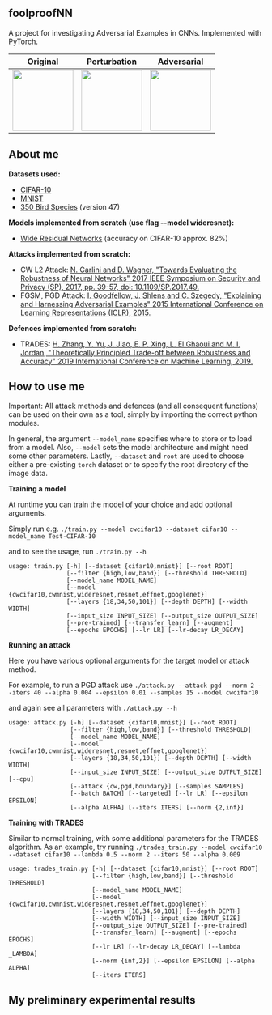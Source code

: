 ## foolproofNN
A project for  investigating Adversarial Examples in CNNs. 
Implemented with PyTorch.


|Original|Perturbation|Adversarial|
|----------|------|---------|
|<img src='https://user-images.githubusercontent.com/44481663/159064311-2443b1f8-7d69-48fe-af42-de909367f071.svg' width=120>  | <img src='https://user-images.githubusercontent.com/44481663/159064323-0d8770bc-ad96-4b4b-9416-3ce451a7442c.svg' width=120> |<img src='https://user-images.githubusercontent.com/44481663/159064331-8bf7e2a7-5637-4dca-b1d9-3bc64fef1e07.svg' width=120> |

<!-- |Albatross||Tit mouse| -->

## About me

**Datasets used:**
- [CIFAR-10](https://www.cs.toronto.edu/~kriz/cifar.html)
- [MNIST](http://yann.lecun.com/exdb/mnist/)
- [350 Bird Species](https://www.kaggle.com/gpiosenka/100-bird-species/code?datasetId=534640&sortBy=voteCount) (version 47)

**Models implemented from scratch (use flag --model wideresnet):**
- [Wide Residual Networks](https://arxiv.org/abs/1605.07146) (accuracy on CIFAR-10 approx. 82%)

**Attacks implemented from scratch:**
- CW L2 Attack: [N. Carlini and D. Wagner, "Towards Evaluating the Robustness of Neural Networks" 2017 IEEE Symposium on Security and Privacy (SP), 2017, pp. 39-57, doi: 10.1109/SP.2017.49.](https://ieeexplore.ieee.org/document/7958570)
- FGSM, PGD Attack: [I. Goodfellow, J. Shlens and C. Szegedy, "Explaining and Harnessing Adversarial Examples" 2015 International Conference on Learning Representations (ICLR), 2015.](https://arxiv.org/abs/1412.6572v3)

**Defences implemented from scratch:**
- TRADES: [H. Zhang, Y. Yu, J. Jiao, E. P. Xing, L. El Ghaoui and M. I. Jordan, "Theoretically Principled Trade-off between Robustness and Accuracy" 2019 International Conference on Machine Learning, 2019.](https://arxiv.org/pdf/1901.08573.pdf)

## How to use me
Important: All attack methods and defences (and all consequent functions) can be used on their own as a tool, simply by importing the correct python modules.

In general, the argument `--model_name` specifies where to store or to load from a model.
Also, `--model` sets the model architecture and might need some other parameters.
Lastly, `--dataset` and `root` are used to choose either a pre-existing `torch` dataset or to specify the root directory of the image data.

**Training a model**

At runtime you can train the model of your choice and add optional arguments.

Simply run e.g. `./train.py --model cwcifar10 --dataset cifar10 --model_name Test-CIFAR-10`

and to see the usage, run `./train.py --h`
```
usage: train.py [-h] [--dataset {cifar10,mnist}] [--root ROOT]
                [--filter {high,low,band}] [--threshold THRESHOLD]
                [--model_name MODEL_NAME]
                [--model {cwcifar10,cwmnist,wideresnet,resnet,effnet,googlenet}]
                [--layers {18,34,50,101}] [--depth DEPTH] [--width WIDTH]
                [--input_size INPUT_SIZE] [--output_size OUTPUT_SIZE]
                [--pre-trained] [--transfer_learn] [--augment]
                [--epochs EPOCHS] [--lr LR] [--lr-decay LR_DECAY]
```

**Running an attack**

Here you have various optional arguments for the target model or attack method.

For example, to run a PGD attack use `./attack.py --attack pgd --norm 2 --iters 40 --alpha 0.004 --epsilon 0.01 --samples 15 --model cwcifar10`

and again see all parameters with `./attack.py --h`
```
usage: attack.py [-h] [--dataset {cifar10,mnist}] [--root ROOT]
                 [--filter {high,low,band}] [--threshold THRESHOLD]
                 [--model_name MODEL_NAME]
                 [--model {cwcifar10,cwmnist,wideresnet,resnet,effnet,googlenet}]
                 [--layers {18,34,50,101}] [--depth DEPTH] [--width WIDTH]
                 [--input_size INPUT_SIZE] [--output_size OUTPUT_SIZE] [--cpu]
                 [--attack {cw,pgd,boundary}] [--samples SAMPLES]
                 [--batch BATCH] [--targeted] [--lr LR] [--epsilon EPSILON]
                 [--alpha ALPHA] [--iters ITERS] [--norm {2,inf}]
```
**Training with TRADES**

Similar to normal training, with some additional parameters for the TRADES algorithm.
As an example, try running `./trades_train.py --model cwcifar10 --dataset cifar10 --lambda 0.5 --norm 2 --iters 50 --alpha 0.009`

```
usage: trades_train.py [-h] [--dataset {cifar10,mnist}] [--root ROOT]
                       [--filter {high,low,band}] [--threshold THRESHOLD]
                       [--model_name MODEL_NAME]
                       [--model {cwcifar10,cwmnist,wideresnet,resnet,effnet,googlenet}]
                       [--layers {18,34,50,101}] [--depth DEPTH]
                       [--width WIDTH] [--input_size INPUT_SIZE]
                       [--output_size OUTPUT_SIZE] [--pre-trained]
                       [--transfer_learn] [--augment] [--epochs EPOCHS]
                       [--lr LR] [--lr-decay LR_DECAY] [--lambda _LAMBDA]
                       [--norm {inf,2}] [--epsilon EPSILON] [--alpha ALPHA]
                       [--iters ITERS]
```
## My preliminary experimental results
